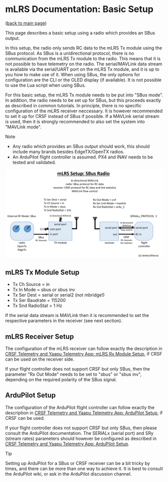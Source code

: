 # mLRS Documentation: Basic Setup #

([back to main page](../README.md))

This page describes a basic setup using a radio which provides an SBus output.

In this setup, the radio only sends RC data to the mLRS Tx module using the SBus protocol. As SBus is a unidirectional protocol, there is no communication from the mLRS Tx module to the radio. This means that it is not possible to have telemetry on the radio. The serial/MAVLink data stream is available via the serial/UART port on the mLRS Tx module, and it is up to you how to make use of it. When using SBus, the only options for configuration are the CLI or the OLED display (if available). It is not possible to use the Lua script when using SBus.

For this basic setup, the mLRS Tx module needs to be put into "SBus mode". In addition, the radio needs to be set up for SBus, but this proceeds exactly as described in common tutorials. In principle, there is no specific configuration of the mLRS receiver neccessary. It is however recommended to set it up for CRSF instead of SBus if possible. If a MAVLink serial stream is used, then it is strongly recommended to also set the system into "MAVLink mode".

> [!NOTE]
> - Any radio which provides an SBus output should work, this should include many brands besides EdgeTX/OpenTX radios.
> - An ArduPilot flight controller is assumed. PX4 and INAV needs to be tested and validated.

<img src="images/mLRS-docu-setup-basic-for-sbus-radios-03.jpg" width="800px">

## mLRS Tx Module Setup

- Tx Ch Source = in
- Tx In Mode = sbus or sbus inv
- Tx Ser Dest = serial or serial2 (not mbridge!)
- Tx Ser Baudrate = 115200
- Tx Snd RadioStat = 1 Hz

If the serial data stream is MAVLink then it is recommended to set the respective parameters in the receiver (see next section).

## mLRS Receiver Setup

The configuration of the mLRS receiver can follow exactly the description in [CRSF Telemetry and Yaapu Telemetry App: mLRS Rx Module Setup](CRSF.md#mlrs-rx-module-setup), if CRSF can be used on the receiver side.

If your flight controller does not support CRSF but only SBus, then the parameter "Rx Out Mode" needs to be set to "sbus" or "sbus inv", depending on the required polarity of the SBus signal.

## ArduPilot Setup

The configuration of the ArduPilot flight controller can follow exactly the description in [CRSF Telemetry and Yaapu Telemetry App: ArduPilot Setup](CRSF.md#ardupilot-setup), if CRSF can be used.

If your flight controller does not support CRSF but only SBus, then please consult the ArduPilot documentation. The SERIALx (serial port) and SRy (stream rates) parameters should however be configured as described in [CRSF Telemetry and Yaapu Telemetry App: ArduPilot Setup](CRSF.md#ardupilot-setup).

> [!TIP]
> Setting up ArduPilot for a SBus or CRSF receiver can be a bit tricky by times, and there can be more than one way to achieve it. It is best to consult the ArduPilot wiki, or ask in the ArduPilot discussion channel.
